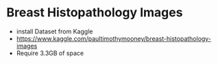 #  Breast Histopathology Images
- install Dataset from Kaggle 
- https://www.kaggle.com/paultimothymooney/breast-histopathology-images
- Require 3.3GB of space